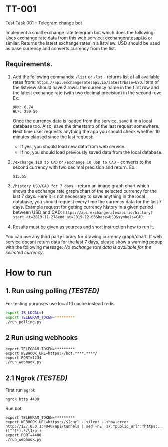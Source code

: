 # TT-001

Test Task 001 - Telegram change bot


Implement a small exchange rate telegram bot which does the following:
Uses exchange rate data from this web service:
[exchangeratesapi.io](https://exchangeratesapi.io) or similar.
Returns the latest exchange rates in a listview.
USD should be used as base currency and converts currency from the list.

## Requirements.

1. Add the following commands:
    `/list` or `/lst` - returns list of all available rates from: `https://api.exchangeratesapi.io/latest?base=USD`.
    Item of the listview should have 2 rows: the currency name in the first row
    and the latest exchange rate (with two decimal precision) in the second row:
    Ex.
    ```
    DKK: 6.74
    HUF: 299.56
    ```

    Once the currency data is loaded from the service, save it in a local database too.
    Also, save the timestamp of the last request somewhere.
    Next time user requests anything the app you should check whether
    10 minutes elapsed since the last request:
    * If yes, you should load new data from web service.
    * If no, you should load previously saved data from the local database.

1. `/exchange $10 to CAD` or `/exchange 10 USD to CAD` - converts to the second currency with two decimal precision and return.
    Ex.:
    ```
    $15.55
    ```
1. `/history USD/CAD for 7 days` - return an image graph chart which shows the exchange rate graph/chart
    of the selected currency for the last 7 days. Here it is not necessary to save anything in the
    local database, you should request every time the currency data for the last 7 days.
    Example request for getting currency history in a given period between USD and CAD:
    `https://api.exchangeratesapi.io/history?start_at=2019-11-27&end_at=2019-12-03&base=USD&symbols=CAD`
1. Results must be given as sources and short instruction how to run it.

You can use any third party library for drawing currency graph/chart.
If web service doesnt return data for the last 7 days,
please show a warning popup with the following message:
_No exchange rate data is available for the selected currency_.

# How to run


## 1. Run using polling _(TESTED)_
For testing purposes use local ttl cache instead redis

```sh
export IS_LOCAL=1
export TELEGRAM_TOKEN=*********
./run_polling.py
```

## 2 Run using webhooks 

```
export TELEGRAM_TOKEN=*********
export WEBHOOK_URL=https://bot.****.****/
export PORT=1234
./run_webhook.py
```

## 2.1 Ngrok _(TESTED)_

First run `ngrok`
```
ngrok http 4480
```

Run bot

```
export TELEGRAM_TOKEN=*********
export WEBHOOK_URL=https://$(curl --silent --show-error http://127.0.0.1:4040/api/tunnels | sed -nE 's/.*public_url":"https:..([^"]*).*/\1/p')
export PORT=4480
./run_webhook.py
```

